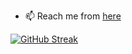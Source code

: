 

- 📫 Reach me from [here](https://y.at/🤘🚀🎰🔮)

[![GitHub Streak](https://streak-stats.demolab.com/?user=helincesxyz)](https://git.io/streak-stats)
